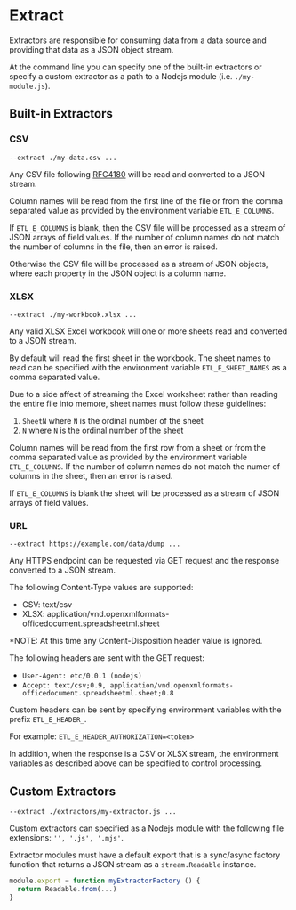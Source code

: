 # Extract

Extractors are responsible for consuming data from a data source and providing
that data as a JSON object stream.

At the command line you can specify one of the built-in extractors or specify a
custom extractor as a path to a Nodejs module (i.e. `./my-module.js`).

## Built-in Extractors

### CSV

```
--extract ./my-data.csv ...
```

Any CSV file following [RFC4180](https://tools.ietf.org/html/rfc4180) will be
read and converted to a JSON stream.

Column names will be read from the first line of the file or from the comma
separated value as provided by the environment variable `ETL_E_COLUMNS`.

If `ETL_E_COLUMNS` is blank, then the CSV file will be processed as a stream of
JSON arrays of field values. If the number of column names do not match the
number of columns in the file, then an error is raised.

Otherwise the CSV file will be processed as a stream of JSON objects, where each
property in the JSON object is a column name.

### XLSX

```
--extract ./my-workbook.xlsx ...
```

Any valid XLSX Excel workbook will one or more sheets read and converted to a
JSON stream.

By default will read the first sheet in the workbook. The sheet names to read
can be specified with the environment variable `ETL_E_SHEET_NAMES` as a comma
separated value.

Due to a side affect of streaming the Excel worksheet rather than reading the
entire file into memore, sheet names must follow these guidelines:

1) `SheetN` where `N` is the ordinal number of the sheet
2) `N` where `N` is the ordinal number of the sheet

Column names will be read from the first row from a sheet or from the comma
separated value as provided by the environment variable `ETL_E_COLUMNS`. If the
number of column names do not match the numer of columns in the sheet, then an
error is raised.

If `ETL_E_COLUMNS` is blank the sheet will be processed as a stream of JSON
arrays of field values.

### URL

```
--extract https://example.com/data/dump ...
```

Any HTTPS endpoint can be requested via GET request and the response converted
to a JSON stream.

The following Content-Type values are supported:

- CSV: text/csv
- XLSX: application/vnd.openxmlformats-officedocument.spreadsheetml.sheet

*NOTE: At this time any Content-Disposition header value is ignored.

The following headers are sent with the GET request:

- `User-Agent: etc/0.0.1 (nodejs)`
- `Accept: text/csv;0.9, application/vnd.openxmlformats-officedocument.spreadsheetml.sheet;0.8`

Custom headers can be sent by specifying environment variables with the prefix
`ETL_E_HEADER_`.

For example: `ETL_E_HEADER_AUTHORIZATION=<token>`

In addition, when the response is a CSV or XLSX stream, the environment variables
as described above can be specified to control processing.

## Custom Extractors

```
--extract ./extractors/my-extractor.js ...
```

Custom extractors can specified as a Nodejs module with the following file
extensions: `'', '.js', '.mjs'`.

Extractor modules must have a default export that is a sync/async factory
function that returns a JSON stream as a `stream.Readable` instance.

```js
module.export = function myExtractorFactory () {
  return Readable.from(...)
}
```
